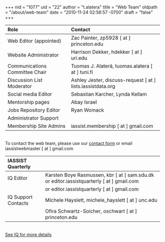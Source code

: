 +++
nid = "1077"
uid = "22"
author = "t.alatera"
title = "Web Team"
oldpath = "/about/web-team"
date = "2010-11-24 02:56:57 -0700"
draft = "false"
+++

|Role|Contact|
|:---|:---|
|Web Editor (appointed)		|Zac Painter, zp5928 [ at ] princeton.edu |
|Website Administrator 		|Harrison Dekker, hdekker [ at ] uri.edu|	
|Communications Committee Chair	|Tuomas J. Alaterä, tuomas.alatera [ at ] tuni.fi|
|Discussion List Moderator	|Ashley Jester, discuss-request [ at ] lists.iassistdata.org  |
|Social media Editor		|Sebastian Karcher, Lynda Kellam
|Mentorship pages			|Abay Israel |
|Jobs Repository Editor		|Ryan Womack |
|Administrator Support		| |
|Membership Site Admins		|iassist.membership [ at ] gmail.com|

<!--|iBlog Editor 				|Robin Rice, r.rice [ at ] ed.ac.uk  |-->
<!--
|Section Editor: About		|Tuomas J. Alaterä |
|Section Editor: Conferences|Chiu-Chuang (Lu) Chou |
|Section Editor: Resources	|Minglu Wang |
|Section Editor: Community	|Jen Darragh  |
-->

<br />To contact the web team, please use our [contact form](/contact) or email iassistwebmaster [ at ] gmail.com


|IASSIST Quarterly||
|:---|:---|
|IQ Editor		|Karsten Boye Rasmussen, kbr [ at ] sam.sdu.dk or editor.iassistquarterly [ at ] gmail.com  |
|		|or editor.iassistquarterly [ at ] gmail.com  |
|IQ Support Contacts		|Michele Hayslett, michele_hayslett [ at ] unc.edu |
|	|Ofira Schwartz-Soicher, oschwart [ at ] princeton.edu |

<br />[See IQ for more details<i class="fas fa-external-link-alt"></i>](https://www.iassistquarterly.com/index.php/iassist/about/contact)



